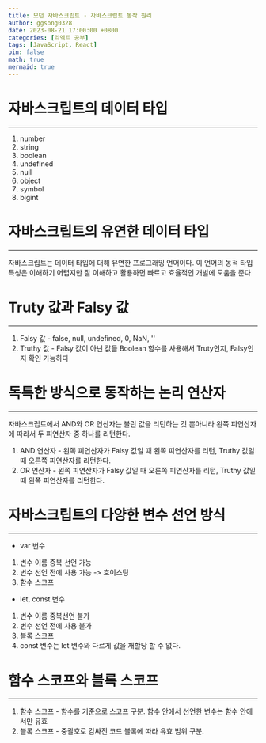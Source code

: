 ```yaml
---
title: 모던 자바스크립트 - 자바스크립트 동작 원리
author: ggsong0328
date: 2023-08-21 17:00:00 +0800
categories: [리엑트 공부]
tags: [JavaScript, React]
pin: false
math: true
mermaid: true
---
```


# 자바스크립트의 데이터 타입

---

1. number
2. string
3. boolean
4. undefined
5. null
6. object
7. symbol
8. bigint

# 자바스크립트의 유연한 데이터 타입

---

자바스크립트는 데이터 타입에 대해 유연한 프로그래밍 언어이다.
이 언어의 동적 타입 특성은 이해하기 어렵지만 잘 이해하고 활용하면 빠르고 효율적인 개발에 도움을 준다

# Truty 값과 Falsy 값

---

1. Falsy 값 - false, null, undefined, 0, NaN, ''
2. Truthy 값 - Falsy 값이 아닌 값들
   Boolean 함수를 사용해서 Truty인지, Falsy인지 확인 가능하다

# 독특한 방식으로 동작하는 논리 연산자

---

자바스크립트에서 AND와 OR 연산자는 불린 값을 리턴하는 것 뿐아니라 왼쪽 피연산자에 따라서 두 피연산자 중 하나를 리턴한다.

1. AND 연산자 - 왼쪽 피연산자가 Falsy 값일 때 왼쪽 피연산자를 리턴, Truthy 값일 때 오른쪽 피연산자를 리턴한다.
2. OR 연산자 - 왼쪽 피연산자가 Falsy 값일 때 오른쪽 피연산자를 리턴, Truthy 값일 때 왼쪽 피연산자를 리턴한다.

# 자바스크립트의 다양한 변수 선언 방식

---

- var 변수

1. 변수 이름 중복 선언 가능
2. 변수 선언 전에 사용 가능 -> 호이스팅
3. 함수 스코프

- let, const 변수

1. 변수 이름 중복선언 불가
2. 변수 선언 전에 사용 불가
3. 블록 스코프
4. const 변수는 let 변수와 다르게 값을 재할당 할 수 없다.

# 함수 스코프와 블록 스코프

---

1. 함수 스코프 - 함수를 기준으로 스코프 구분. 함수 안에서 선언한 변수는 함수 안에서만 유효
2. 블록 스코프 - 중괄호로 감싸진 코드 블록에 따라 유효 범위 구분.
